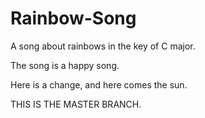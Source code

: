 # Rainbow-Song

A song about rainbows in the key of C major.

The song is a happy song.

Here is a change, and here comes the sun.

THIS IS THE MASTER BRANCH.
